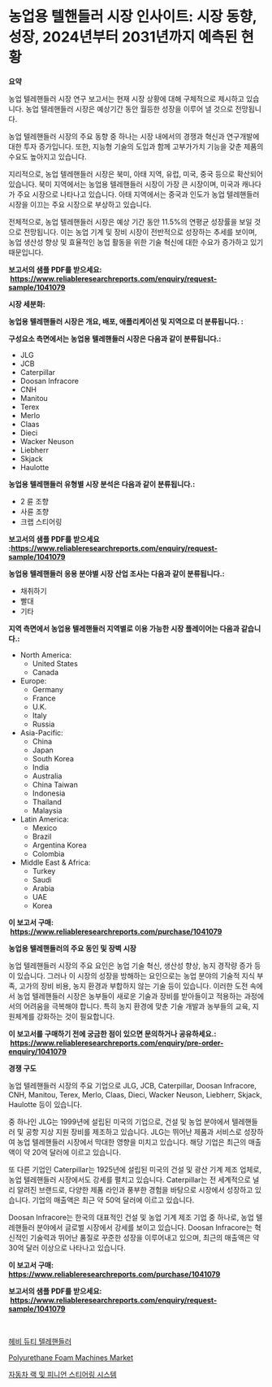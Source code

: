 <p><h1>농업용 텔핸들러 시장 인사이트: 시장 동향, 성장, 2024년부터 2031년까지 예측된 현황</h1></p><p><strong>요약</strong></p>
<p><p>농업 텔레핸들러 시장 연구 보고서는 현재 시장 상황에 대해 구체적으로 제시하고 있습니다.  농업 텔레핸들러 시장은 예상기간 동안 월등한 성장을 이루어 낼 것으로 전망됩니다.</p><p>농업 텔레핸들러 시장의 주요 동향 중 하나는 시장 내에서의 경쟁과 혁신과 연구개발에 대한 투자 증가입니다. 또한, 지능형 기술의 도입과 함께 고부가가치 기능을 갖춘 제품의 수요도 높아지고 있습니다.</p><p>지리적으로, 농업 텔레핸들러 시장은 북미, 아태 지역, 유럽, 미국, 중국 등으로 확산되어 있습니다. 북미 지역에서는 농업용 텔레핸들러 시장이 가장 큰 시장이며, 미국과 캐나다가 주요 시장으로 나타나고 있습니다. 아태 지역에서는 중국과 인도가 농업 텔레핸들러 시장을 이끄는 주요 시장으로 부상하고 있습니다.</p><p>전체적으로, 농업 텔레핸들러 시장은 예상 기간 동안 11.5%의 연평균 성장률을 보일 것으로 전망됩니다. 이는 농업 기계 및 장비 시장이 전반적으로 성장하는 추세를 보이며, 농업 생산성 향상 및 효율적인 농업 활동을 위한 기술 혁신에 대한 수요가 증가하고 있기 때문입니다.</p></p>
<p><strong>보고서의 샘플 PDF를 받으세요: &nbsp;<a href="https://www.reliableresearchreports.com/enquiry/request-sample/1041079">https://www.reliableresearchreports.com/enquiry/request-sample/1041079</a></strong></p>
<p><strong>시장 세분화:</strong></p>
<p><strong> 농업용 텔레핸들러 시장은 개요, 배포, 애플리케이션 및 지역으로 더 분류됩니다. :</strong></p>
<p><strong>구성요소 측면에서는 농업용 텔레핸들러 시장은 다음과 같이 분류됩니다.:</strong></p>
<p><ul><li>JLG</li><li>JCB</li><li>Caterpillar</li><li>Doosan Infracore</li><li>CNH</li><li>Manitou</li><li>Terex</li><li>Merlo</li><li>Claas</li><li>Dieci</li><li>Wacker Neuson</li><li>Liebherr</li><li>Skjack</li><li>Haulotte</li></ul></p>
<p><strong> 농업용 텔레핸들러 유형별 시장 분석은 다음과 같이 분류됩니다.:</strong></p>
<p><ul><li>2 륜 조향</li><li>사륜 조향</li><li>크랩 스티어링</li></ul></p>
<p><strong>보고서의 샘플 PDF를 받으세요 :<a href="https://www.reliableresearchreports.com/enquiry/request-sample/1041079">https://www.reliableresearchreports.com/enquiry/request-sample/1041079</a></strong></p>
<p><strong> 농업용 텔레핸들러 응용 분야별 시장 산업 조사는 다음과 같이 분류됩니다.:</strong></p>
<p><ul><li>채취하기</li><li>빨대</li><li>기타</li></ul></p>
<p><strong>지역 측면에서 농업용 텔레핸들러 지역별로 이용 가능한 시장 플레이어는 다음과 같습니다.:</strong></p>
<p><ul>
    <li>
        North America:
        <ul>
            <li>United States</li>
            <li>Canada</li>
        </ul>
    </li>
    <li>
        Europe:
        <ul>
            <li>Germany</li>
            <li>France</li>
            <li>U.K.</li>
            <li>Italy</li>
            <li>Russia</li>
        </ul>
    </li>
    <li>
        Asia-Pacific:
        <ul>
            <li>China</li>
            <li>Japan</li>
            <li>South Korea</li>
            <li>India</li>
            <li>Australia</li>
            <li>China Taiwan</li>
            <li>Indonesia</li>
            <li>Thailand</li>
            <li>Malaysia</li>
        </ul>
    </li>
    <li>
        Latin America:
        <ul>
            <li>Mexico</li>
            <li>Brazil</li>
            <li>Argentina Korea</li>
            <li>Colombia</li>
        </ul>
    </li>
    <li>
        Middle East & Africa:
        <ul>
            <li>Turkey</li>
            <li>Saudi</li>
            <li>Arabia</li>
            <li>UAE</li>
            <li>Korea</li>
        </ul>
    </li>
    </ul></p>
<p><strong>이 보고서 구매: &nbsp;<a href="https://www.reliableresearchreports.com/purchase/1041079">https://www.reliableresearchreports.com/purchase/1041079</a></strong></p>
<p><strong>농업용 텔레핸들러의 주요 동인 및 장벽 시장</strong></p>
<p><p>농업 텔레핸들러 시장의 주요 요인은 농업 기술 혁신, 생산성 향상, 농지 경작량 증가 등이 있습니다. 그러나 이 시장의 성장을 방해하는 요인으로는 농업 분야의 기술적 지식 부족, 고가의 장비 비용, 농지 환경과 부합하지 않는 기술 등이 있습니다. 이러한 도전 속에서 농업 텔레핸들러 시장은 농부들이 새로운 기술과 장비를 받아들이고 적용하는 과정에서의 어려움을 극복해야 합니다. 특히 농지 환경에 맞춘 기술 개발과 농부들의 교육, 지원체계를 강화하는 것이 필요합니다.</p></p>
<p><strong>이 보고서를 구매하기 전에 궁금한 점이 있으면 문의하거나 공유하세요.: &nbsp;<a href="https://www.reliableresearchreports.com/enquiry/pre-order-enquiry/1041079">https://www.reliableresearchreports.com/enquiry/pre-order-enquiry/1041079</a></strong></p>
<p><strong>경쟁 구도</strong></p>
<p><p>농업 텔레핸들러 시장의 주요 기업으로 JLG, JCB, Caterpillar, Doosan Infracore, CNH, Manitou, Terex, Merlo, Claas, Dieci, Wacker Neuson, Liebherr, Skjack, Haulotte 등이 있습니다.</p><p>중 하나인 JLG는 1999년에 설립된 미국의 기업으로, 건설 및 농업 분야에서 텔레핸들러 및 공항 지상 지원 장비를 제조하고 있습니다. JLG는 뛰어난 제품과 서비스로 성장하여 농업 텔레핸들러 시장에서 막대한 영향을 미치고 있습니다. 해당 기업은 최근의 매출액이 약 20억 달러에 이르고 있습니다.</p><p>또 다른 기업인 Caterpillar는 1925년에 설립된 미국의 건설 및 광산 기계 제조 업체로, 농업 텔레핸들러 시장에서도 강세를 펼치고 있습니다. Caterpillar는 전 세계적으로 널리 알려진 브랜드로, 다양한 제품 라인과 풍부한 경험을 바탕으로 시장에서 성장하고 있습니다. 기업의 매출액은 최근 약 50억 달러에 이르고 있습니다.</p><p>Doosan Infracore는 한국의 대표적인 건설 및 농업 기계 제조 기업 중 하나로, 농업 텔레핸들러 분야에서 글로벌 시장에서 강세를 보이고 있습니다. Doosan Infracore는 혁신적인 기술력과 뛰어난 품질로 꾸준한 성장을 이루어내고 있으며, 최근의 매출액은 약 30억 달러 이상으로 나타나고 있습니다.</p></p>
<p><strong>이 보고서 구매: &nbsp; <a href="https://www.reliableresearchreports.com/purchase/1041079">https://www.reliableresearchreports.com/purchase/1041079</a></strong></p>
<p><strong>보고서의 샘플 PDF를 받으세요: &nbsp;<a href="https://www.reliableresearchreports.com/enquiry/request-sample/1041079">https://www.reliableresearchreports.com/enquiry/request-sample/1041079</a></strong><strong></strong></p>
<p>&nbsp;</p>
<p><p><a href="https://github.com/OwenHamiytll568745/Market-Research-Report-List-1/blob/main/70161787842.md">헤비 듀티 텔레핸들러</a></p><p><a href="https://view.publitas.com/reportprime-1/global-polyurethane-foam-machines-market-by-types-applications-and-major-players-with-regional-growth-rate-analysis-and-development-situation-from-2024-to-2031/">Polyurethane Foam Machines Market</a></p><p><a href="https://github.com/vdhdwjyp90142/Market-Research-Report-List-1/blob/main/35927847841.md">자동차 랙 및 피니언 스티어링 시스템</a></p></p>